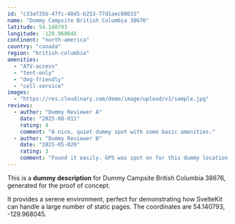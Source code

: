 ```yaml
---
id: "c33af35b-47fc-48d5-b253-77d1aec08033"
name: "Dummy Campsite British Columbia 38676"
latitude: 54.140793
longitude: -129.968045
continent: "north-america"
country: "canada"
region: "british-columbia"
amenities:
  - "ATV-access"
  - "tent-only"
  - "dog-friendly"
  - "cell-service"
images:
  - "https://res.cloudinary.com/demo/image/upload/v1/sample.jpg"
reviews:
  - author: "Dummy Reviewer A"
    date: "2025-08-011"
    rating: 4
    comment: "A nice, quiet dummy spot with some basic amenities."
  - author: "Dummy Reviewer B"
    date: "2025-05-020"
    rating: 3
    comment: "Found it easily. GPS was spot on for this dummy location."
---
```


This is a **dummy description** for Dummy Campsite British Columbia 38676, generated for the proof of concept.

It provides a serene environment, perfect for demonstrating how SvelteKit can handle a large number of static pages. The coordinates are 54.140793, -129.968045.
